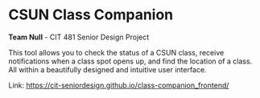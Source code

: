 # CSUN Class Companion
 **Team Null** - CIT 481 Senior Design Project
 
 This tool allows you to check the status of a CSUN class, receive notifications when a class spot opens up, and find the location of a class. All within a beautifully designed and intuitive user interface.
 
 Link: https://cit-seniordesign.github.io/class-companion_frontend/
